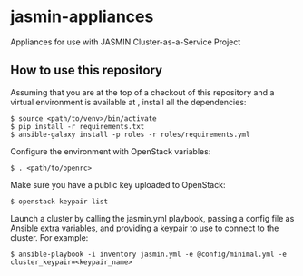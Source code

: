 # jasmin-appliances

Appliances for use with JASMIN Cluster-as-a-Service Project

## How to use this repository

Assuming that you are at the top of a checkout of this repository and a virtual
environment is available at <venv>, install all the dependencies:

    $ source <path/to/venv>/bin/activate
    $ pip install -r requirements.txt
    $ ansible-galaxy install -p roles -r roles/requirements.yml

Configure the environment with OpenStack variables:

    $ . <path/to/openrc>

Make sure you have a public key uploaded to OpenStack:

    $ openstack keypair list

Launch a cluster by calling the jasmin.yml playbook, passing a config file as
Ansible extra variables, and providing a keypair to use to connect to the
cluster. For example:

    $ ansible-playbook -i inventory jasmin.yml -e @config/minimal.yml -e cluster_keypair=<keypair_name>
